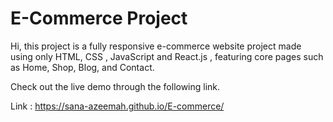 # E-Commerce Project


Hi, this project is a fully responsive e-commerce website project made using only HTML, CSS , JavaScript and React.js , featuring core pages such as Home, Shop, Blog, and Contact.

Check out the live demo through the following link.

Link : https://sana-azeemah.github.io/E-commerce/
